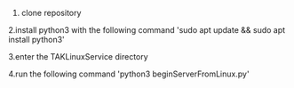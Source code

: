 1. clone repository

2.install python3 with the following command 'sudo apt update && sudo apt install python3'

3.enter the TAKLinuxService directory

4.run the following command 'python3 beginServerFromLinux.py'
